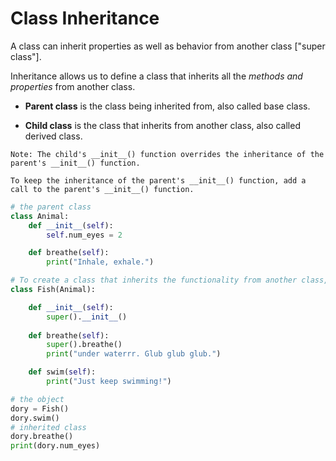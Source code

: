 # Class Inheritance

A class can inherit properties as well as behavior from another class ["super class"].


Inheritance allows us to define a class that inherits all the *methods and properties* from another class.

- **Parent class** is the class being inherited from, also called base class.

- **Child class** is the class that inherits from another class, also called derived class.


```
Note: The child's __init__() function overrides the inheritance of the parent's __init__() function.

To keep the inheritance of the parent's __init__() function, add a call to the parent's __init__() function.

```

```python
# the parent class
class Animal:
    def __init__(self):
        self.num_eyes = 2

    def breathe(self):
        print("Inhale, exhale.")

# To create a class that inherits the functionality from another class, send the parent class as a parameter when creating the child class:
class Fish(Animal):

    def __init__(self):
        super().__init__()
    
    def breathe(self):
        super().breathe()
        print("under waterrr. Glub glub glub.")

    def swim(self):
        print("Just keep swimming!")

# the object
dory = Fish()
dory.swim()
# inherited class
dory.breathe()
print(dory.num_eyes)

```